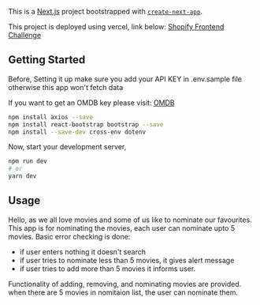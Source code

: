 This is a [Next.js](https://nextjs.org/) project bootstrapped with [`create-next-app`](https://github.com/vercel/next.js/tree/canary/packages/create-next-app).

This project is deployed using vercel, link below:
[Shopify Frontend Challenge](https://shopify-challenge-frontend.vercel.app/)

## Getting Started
Before, Setting it up make sure you add your API KEY in .env.sample file
otherwise this app won't fetch data

If you want to get an OMDB key please visit:
[OMDB](http://www.omdbapi.com/)

```bash
npm install axios --save
npm install react-bootstrap bootstrap --save
npm install --save-dev cross-env dotenv
```

Now, start your development server,

```bash
npm run dev
# or
yarn dev
```
## Usage
Hello, as we all love movies and some of us like to nominate our favourites.
This app is for nominating the movies, each user can nominate upto 5 movies.
Basic error checking is done:
  - if user enters nothing it doesn't search
  - if user tries to nominate less than 5 movies, it gives alert message 
  - if user tries to add more than 5 movies it informs user.
  
 Functionality of adding, removing, and nominating movies are provided.
 when there are 5 movies in nomitaion list, the user can nominate them.
